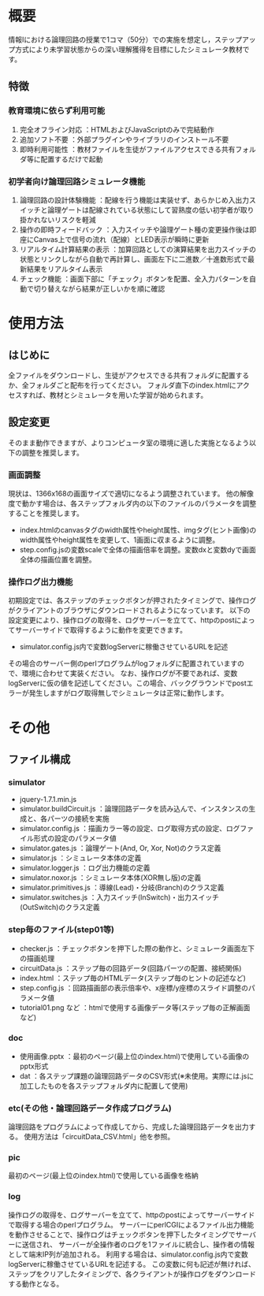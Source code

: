 # 概要
情報Ⅰにおける論理回路の授業で1コマ（50分）での実施を想定し，ステップアップ方式により未学習状態からの深い理解獲得を目標にしたシミュレータ教材です。
## 特徴
### 教育環境に依らず利用可能
1. 完全オフライン対応 ：HTMLおよびJavaScriptのみで完結動作
2. 追加ソフト不要 ：外部プラグインやライブラリのインストール不要
3. 即時利用可能性 ：教材ファイルを生徒がファイルアクセスできる共有フォルダ等に配置するだけで起動
### 初学者向け論理回路シミュレータ機能
1. 論理回路の設計体験機能 ：配線を行う機能は実装せず、あらかじめ入出力スイッチと論理ゲートは配線されている状態にして習熟度の低い初学者が取り掛かれないリスクを軽減
2. 操作の即時フィードバック ：入力スイッチや論理ゲート種の変更操作後は即座にCanvas上で信号の流れ（配線）とLED表示が瞬時に更新
3. リアルタイム計算結果の表示 ：加算回路としての演算結果を出力スイッチの状態とリンクしながら自動で再計算し、画面左下に二進数／十進数形式で最新結果をリアルタイム表示
4. チェック機能 ：画面下部に「チェック」ボタンを配置、全入力パターンを自動で切り替えながら結果が正しいかを順に確認

# 使用方法

## はじめに
全ファイルをダウンロードし、生徒がアクセスできる共有フォルダに配置するか、全フォルダごと配布を行ってください。
フォルダ直下のindex.htmlにアクセスすれば、教材とシミュレータを用いた学習が始められます。

## 設定変更
そのまま動作できますが、よりコンピュータ室の環境に適した実施となるよう以下の調整を推奨します。

### 画面調整
現状は、1366x168の画面サイズで適切になるよう調整されています。
他の解像度で動かす場合は、各ステップフォルダ内の以下のファイルのパラメータを調整することを推奨します。
- index.htmlのcanvasタグのwidth属性やheight属性、imgタグ(ヒント画像)のwidth属性やheight属性を変更して、1画面に収まるように調整。
- step.config.jsの変数scaleで全体の描画倍率を調整。変数dxと変数dyで画面全体の描画位置を調整。

### 操作ログ出力機能
初期設定では、各ステップのチェックボタンが押されたタイミングで、操作ログがクライアントのブラウザにダウンロードされるようになっています。
以下の設定変更により、操作ログの取得を、ログサーバーを立てて、httpのpostによってサーバーサイドで取得するように動作を変更できます。
- simulator.config.js内で変数logServerに稼働させているURLを記述

その場合のサーバー側のperlプログラムがlogフォルダに配置されていますので、環境に合わせて実装ください。
なお、操作ログが不要であれば、変数logServerに仮の値を記述してください。この場合、バックグラウンドでpostエラーが発生しますがログ取得無しでシミュレータは正常に動作します。

# その他
## ファイル構成
### simulator
- jquery-1.7.1.min.js
- simulator.buildCircuit.js ：論理回路データを読み込んで、インスタンスの生成と、各パーツの接続を実施
- simulator.config.js ：描画カラー等の設定、ログ取得方式の設定、ログファイル形式の設定のパラメータ値
- simulator.gates.js ：論理ゲート(And, Or, Xor, Not)のクラス定義
- simulator.js ：シミュレータ本体の定義
- simulator.logger.js ：ログ出力機能の定義
- simulator.noxor.js ：シミュレータ本体(XOR無し版)の定義
- simulator.primitives.js ：導線(Lead)・分岐(Branch)のクラス定義
- simulator.switches.js ：入力スイッチ(InSwitch)・出力スイッチ(OutSwitch)のクラス定義

### step毎のファイル(step01等)
- checker.js ：チェックボタンを押下した際の動作と、シミュレータ画面左下の描画処理
- circuitData.js ：ステップ毎の回路データ(回路パーツの配置、接続関係)
- index.html ：ステップ毎のHTMLデータ(ステップ毎のヒントの記述など)
- step.config.js ：回路描画部の表示倍率や、x座標/y座標のスライド調整のパラメータ値
- tutorial01.png など ：htmlで使用する画像データ等(ステップ毎の正解画面など)


### doc
- 使用画像.pptx ：最初のページ(最上位のindex.html)で使用している画像のpptx形式
- dat ：各ステップ課題の論理回路データのCSV形式(※未使用。実際には.jsに加工したものを各ステップフォルダ内に配置して使用)

### etc(その他・論理回路データ作成プログラム)
論理回路をプログラムによって作成してから、完成した論理回路データを出力する。
使用方法は「circuitData_CSV.html」他を参照。

### pic
最初のページ(最上位のindex.html)で使用している画像を格納

### log
操作ログの取得を、ログサーバーを立てて、httpのpostによってサーバーサイドで取得する場合のperlプログラム。
サーバーにperlCGIによるファイル出力機能を動作させることで、操作ログはチェックボタンを押下したタイミングでサーバーに送信され、
サーバーが全操作者のログを1ファイルに統合し、操作者の情報として端末IP列が追加される。
利用する場合は、simulator.config.js内で変数logServerに稼働させているURLを記述する。
この変数に何も記述が無ければ、ステップをクリアしたタイミングで、各クライアントが操作ログをダウンロードする動作となる。
